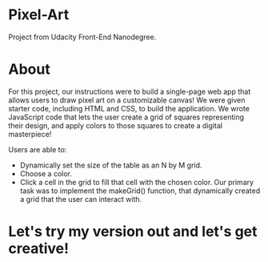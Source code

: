 # Pixel-Art
Project from Udacity Front-End Nanodegree. 
# About
For this project, our instructions were to build a single-page web app that allows users to draw pixel art on a customizable canvas! We were given starter code, including HTML and CSS, to build the application. We wrote JavaScript code that lets the user create a grid of squares representing their design, and apply colors to those squares to create a digital masterpiece!

Users are able to:

- Dynamically set the size of the table as an N by M grid.
- Choose a color.
- Click a cell in the grid to fill that cell with the chosen color.
Our primary task was to implement the makeGrid() function, that dynamically created a grid that the user can interact with.
# Let's try my version out and let's get creative!
